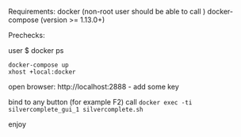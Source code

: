 Requirements:
docker (non-root user should be able to call )
docker-compose (version >= 1.13.0+)


Prechecks:

 user $ docker ps




```
docker-compose up
xhost +local:docker

```

open browser: http://localhost:2888 - add some key

bind to any button (for example F2) call
```docker exec -ti silvercomplete_gui_1 silvercomplete.sh```

enjoy
